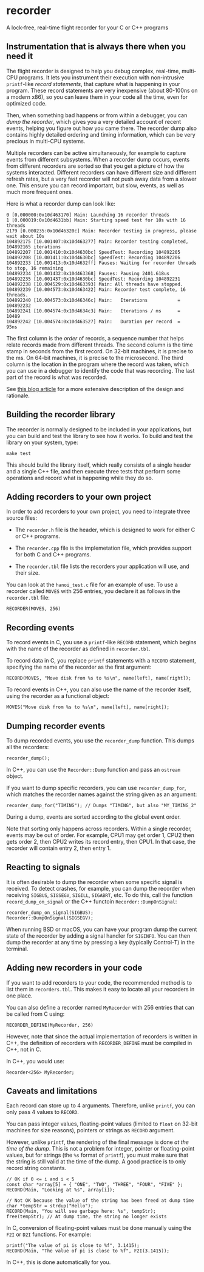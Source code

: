 # recorder
A lock-free, real-time flight recorder for your C or C++ programs


## Instrumentation that is always there when you need it

The flight recorder is designed to help you debug complex, real-time,
multi-CPU programs. It lets you instrument their execution with
non-intrusive `printf`-like *record statements*, that capture what is
happening in your program. These record statements are very
inexpensive (about 80-100ns on a modern x86), so you can leave them in
your code all the time, even for optimized code.

Then, when something bad happens or from within a debugger, you can
*dump the recorder*, which gives you a very detailed account of recent
events, helping you figure out how you came there. The recorder dump
also contains highly detailed ordering and timing information, which
can be very precious in multi-CPU systems.

Multiple recorders can be active simultaneously, for example to
capture events from different subsystems. When a recorder dump occurs,
events from different recorders are sorted so that you get a picture
of how the systems interacted. Different recorders can have different
size and different refresh rates, but a very fast recorder will not
push away data from a slower one. This ensure you can record
important, but slow, events, as well as much more frequent ones.

Here is what a recorder dump can look like:

    0 [0.000000:0x10d463170] Main: Launching 16 recorder threads
    1 [0.000019:0x10d4631bb] Main: Starting speed test for 10s with 16 threads
    2179 [0.000235:0x10d46320c] Main: Recorder testing in progress, please wait about 10s
    104892175 [10.001407:0x10d463277] Main: Recorder testing completed, 104892165 iterations
    104892207 [10.001410:0x10d4630bc] SpeedTest: Recording 104892205
    104892208 [10.001411:0x10d4630bc] SpeedTest: Recording 104892206
    104892233 [10.001413:0x10d4632ff] Pauses: Waiting for recorder threads to stop, 16 remaining
    104892234 [10.001432:0x10d463368] Pauses: Pausing 2401.618us
    104892235 [10.001437:0x10d4630bc] SpeedTest: Recording 104892231
    104892238 [10.004529:0x10d463393] Main: All threads have stopped.
    104892239 [10.004573:0x10d463422] Main: Recorder test complete, 16 threads.
    104892240 [10.004573:0x10d46346c] Main:   Iterations           =  104892232
    104892241 [10.004574:0x10d4634c3] Main:   Iterations / ms      =      10489
    104892242 [10.004574:0x10d463527] Main:   Duration per record  =         95ns


The first column is the *order* of records, a sequence number that
helps relate records made from different threads. The second column is
the time stamp in seconds from the first record. On 32-bit machines,
it is precise to the ms. On 64-bit machines, it is precise to the
microsecond. The third column is the location in the program where the
record was taken, which you can use in a debugger to identify the code
that was recording. The last part of the record is what was recorded.

See
[this blog article](https://grenouillebouillie.wordpress.com/2016/12/09/a-real-time-lock-free-multi-cpu-flight-recorder)
for a more extensive description of the design and rationale.

## Building the recorder library

The recorder is normally designed to be included in your applications,
but you can build and test the library to see how it works. To build
and test the library on your system, type:

`make test`

This should build the library itself, which really consists of a
single header and a single C++ file, and then execute three tests that
perform some operations and record what is happening while they do so.

## Adding recorders to your own project

In order to add recorders to your own project, you need to integrate
three source files:

* The `recorder.h` file is the header, which is designed to work for
  either C or C++ programs.
  
* The `recorder.cpp` file is the implemetation file, which provides
  support for both C and C++ programs.
  
* The `recorder.tbl` file lists the recorders your application will
  use, and their size.

You can look at the `hanoi_test.c` file for an example of use.
To use a recorder called `MOVES` with 256 entries, you declare
it as follows in the `recorder.tbl` file:

    RECORDER(MOVES, 256)
    

## Recording events

To record events in C, you use a `printf`-like `RECORD` statement,
which begins with the name of the recorder as defined in
`recorder.tbl`.

To record data in C, you replace `printf` statements with a `RECORD`
statement, specifying the name of the recorder as the first argument:

    RECORD(MOVES, "Move disk from %s to %s\n", name[left], name[right]);

To record events in C++, you can also use the name of the recorder
itself, using the recorder as a functional object:

    MOVES("Move disk from %s to %s\n", name[left], name[right]);


## Dumping recorder events

To dump recorded events, you use the `recorder_dump` function. This
dumps all the recorders:

    recorder_dump();
    
In C++, you can use the `Recorder::Dump` function and pass an
`ostream` object.

If you want to dump specific recorders, you can use
`recorder_dump_for`, which matches the recorder names against the
string given as an argument:

    recorder_dump_for("TIMING"); // Dumps "TIMING", but also "MY_TIMING_2"

During a dump, events are sorted according to the global event order.

Note that sorting only happens across recorders. Within a single
recorder, events may be out of order. For example, CPU1 may get order
1, CPU2 then gets order 2, then CPU2 writes its record entry, then
CPU1. In that case, the recorder will contain entry 2, then entry 1.


## Reacting to signals

It is often desirable to dump the recorder when some specific signal is
received. To detect crashes, for example, you can dump the recorder
when receiving `SIGBUS`, `SIGSEGV`, `SIGILL`, `SIGABRT`, etc. To do
this, call the function `record_dump_on_signal` or the C++ functoin
`Recorder::DumpOnSignal`:

    recorder_dump_on_signal(SIGBUS);
    Recorder::DumpOnSignal(SIGSEGV);
    
When running BSD or macOS, you can have your program dump the current
state of the recorder by adding a signal handler for `SIGINFO`. You
can then dump the recorder at any time by pressing a key (typically
Control-T) in the terminal.


## Adding new recorders in your code

If you want to add recorders to your code, the recommended method is
to list them in `recorders.tbl`. This makes it easy to locate all your
recorders in one place.

You can also define a recorder named `MyRecorder` with 256 entries
that can be called from C using:

    RECORDER_DEFINE(MyRecorder, 256)

However, note that since the actual implementation of recorders is
written in C++, the definition of recorders with `RECORDER_DEFINE`
must be compiled in C++, not in C.

In C++, you would use:

    Recorder<256> MyRecorder;


## Caveats and limitations

Each record can store up to 4 arguments. Therefore, unlike `printf`,
you can only pass 4 values to `RECORD`.

You can pass integer values, floating-point values (limited to `float`
on 32-bit machines for size reasons), pointers or strings as `RECORD` argument.

However, unlike `printf`, the rendering of the final message is done
*at the time of the dump*. This is not a problem for integer, pointer or
floating-point values, but for strings (the `%s` format of `printf`),
you must make sure that the string is still valid at the time of the
dump. A good practice is to only record string constants.

    // OK if 0 <= i and i < 5
    const char *array[5] = { "ONE", "TWO", "THREE", "FOUR", "FIVE" };
    RECORD(Main, "Looking at %s", array[i]);
    
    // Not OK because the value of the string has been freed at dump time
    char *tempStr = strdup("Hello");
    RECORD(Main, "You will see garbage here: %s", tempStr);
    free(tempStr); // At dump time, the string no longer exists

In C, conversion of floating-point values must be done manually using
the `F2I` or `D2I` functions. For example:

    printf("The value of pi is close to %f", 3.1415);
    RECORD(Main, "The value of pi is close to %f", F2I(3.1415));

In C++, this is done automatically for you.
